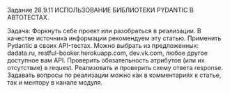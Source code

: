 Задание 28.9.11
ИСПОЛЬЗОВАНИЕ БИБЛИОТЕКИ PYDANTIC В АВТОТЕСТАХ.

Задача:
Форкнуть себе проект или разобраться в реализации. В качестве источника информации рекомендуем эту статью.
Применить Pydantic в своих API-тестах. Можно выбрать из предложенных:
dadata.ru,
restful-booker.herokuapp.com,
dev.vk.com,
любое другое доступное вам API.
Проверить обязательность атрибутов (или их отсутствие) в request.
Реализовать и проверить схему ответа response.
Задавать вопросы по реализации можно как в комментариях к статье, так и ментору в канале модуля.